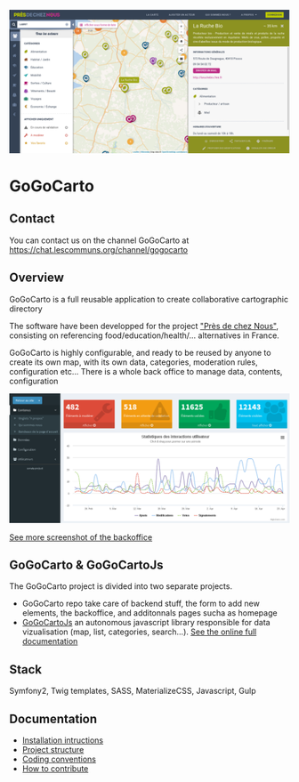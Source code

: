 ![Map](docs/images/1.png "Intro")

GoGoCarto 
=========

Contact
--------
You can contact us on the channel GoGoCarto at https://chat.lescommuns.org/channel/gogocarto

Overview
--------

GoGoCarto is a full reusable application to create collaborative cartographic directory

The software have been developped for the project ["Près de chez Nous"](https://presdecheznous.fr), consisting on referencing food/education/health/... alternatives in France.

GoGoCarto is highly configurable, and ready to be reused by anyone to create its own map, with its own data, categories, moderation rules, configuration etc...
There is a whole back office to manage data, contents, configuration

![Dashboard](docs/images/21.png "Dashboard")

[See more screenshot of the backoffice](docs/backoffice-screenshots.md)

GoGoCarto & GoGoCartoJs
------------------

The GoGoCarto project is divided into two separate projects. 

- GoGoCarto repo take care of backend stuff, the form to add new elements, the backoffice, and additonnals pages sucha as homepage
- [GoGoCartoJs](https://github.com/pixelhumain/GoGoCartoJs) an autonomous javascript library responsible for data vizualisation (map, list, categories, search...). [See the online full documentation](https://pixelhumain.github.io/GoGoCartoJs)

Stack
-----

Symfony2, Twig templates, SASS, MaterializeCSS, Javascript, Gulp

Documentation
-------------

- [Installation intructions](docs/installation.md)
- [Project structure](docs/project-structure.md)
- [Coding conventions](docs/coding-conventions.md)
- [How to contribute](docs/contributing.md)
